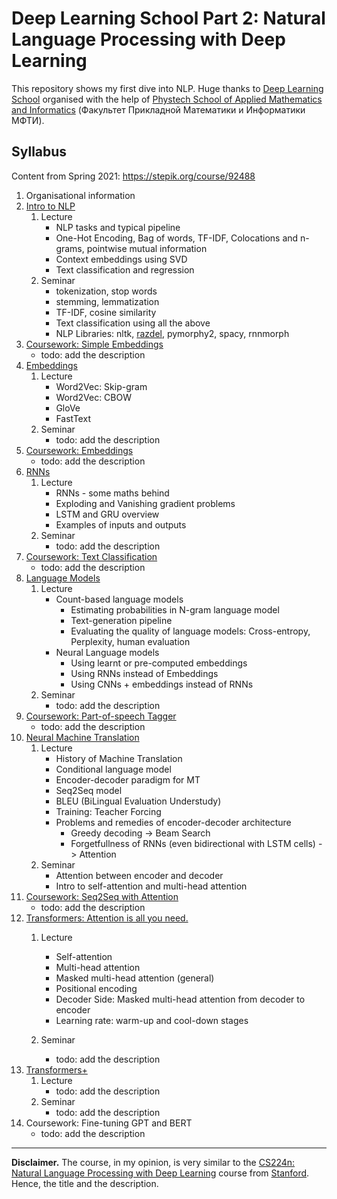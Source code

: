 # Deep Learning School Part 2: Natural Language Processing with Deep Learning

This repository shows my first dive into NLP. Huge thanks
to [Deep Learning School](https://en.dlschool.org/) organised with the help of
[Phystech School of Applied Mathematics and Informatics](https://mipt.ru/english/edu/phystechschools/psami) (Факультет Прикладной Математики и Информатики МФТИ).

## Syllabus

Content from Spring 2021: https://stepik.org/course/92488

1. Organisational information
2. [Intro to NLP](https://github.com/GeorgeBatch/nlp_from_dls/tree/main/02_Intro_to_NLP)
    1. Lecture
        * NLP tasks and typical pipeline
        * One-Hot Encoding, Bag of words, TF-IDF, Colocations and n-grams, pointwise mutual information
        * Context embeddings using SVD
        * Text classification and regression
    2. Seminar
        * tokenization, stop words
        * stemming, lemmatization
        * TF-IDF, cosine similarity
        * Text classification using all the above
        * NLP Libraries: nltk, [razdel](https://github.com/natasha/razdel), pymorphy2, spacy, rnnmorph 
3. [Coursework: Simple Embeddings](https://github.com/GeorgeBatch/nlp_from_dls/tree/main/03_HW_Simple_embeddings)
    * todo: add the description
4. [Embeddings](https://github.com/GeorgeBatch/nlp_from_dls/tree/main/04_Embeddings)
    1. Lecture
        * Word2Vec: Skip-gram
        * Word2Vec: CBOW
        * GloVe
        * FastText
    2. Seminar
        * todo: add the description
5. [Coursework: Embeddings](https://github.com/GeorgeBatch/nlp_from_dls/tree/main/05_HW_Embeddings)
    * todo: add the description
6. [RNNs](https://github.com/GeorgeBatch/nlp_from_dls/tree/main/06_RNNs)
    1. Lecture
        * RNNs - some maths behind
        * Exploding and Vanishing gradient problems
        * LSTM and GRU overview
        * Examples of inputs and outputs
    2. Seminar
        * todo: add the description
7. [Coursework: Text Classification](https://github.com/GeorgeBatch/nlp_from_dls/tree/main/07_HW_Text_classification)
    * todo: add the description
8. [Language Models](https://github.com/GeorgeBatch/nlp_from_dls/tree/main/08_Language_models)
    1. Lecture
        * Count-based language models
            * Estimating probabilities in N-gram language model
            * Text-generation pipeline
            * Evaluating the quality of language models: Cross-entropy, Perplexity, human evaluation
        * Neural Language models
            * Using learnt or pre-computed embeddings
            * Using RNNs instead of Embeddings
            * Using CNNs + embeddings instead of RNNs
    2. Seminar
        * todo: add the description
9. [Coursework: Part-of-speech Tagger](https://github.com/GeorgeBatch/nlp_from_dls/tree/main/09_HW_Part_of_speech_tagger)
    * todo: add the description
10. [Neural Machine Translation](https://github.com/GeorgeBatch/nlp_from_dls/tree/main/10_Neural_Machine_Translation)
    1. Lecture
        * History of Machine Translation
        * Conditional language model
        * Encoder-decoder paradigm for MT
        * Seq2Seq model
        * BLEU (BiLingual Evaluation Understudy)
        * Training: Teacher Forcing
        * Problems and remedies of encoder-decoder architecture
            * Greedy decoding -> Beam Search
            * Forgetfullness of RNNs (even bidirectional with LSTM cells) -> Attention
    2. Seminar
        * Attention between encoder and decoder
        * Intro to self-attention and multi-head attention
11. [Coursework: Seq2Seq with Attention](https://github.com/GeorgeBatch/nlp_from_dls/tree/main/11_HW_Seq2Seq_with_Attention)
    * todo: add the description
12. [Transformers: Attention is all you need.](https://github.com/GeorgeBatch/nlp_from_dls/tree/main/12_Transformers)
    1. Lecture
        * Self-attention
        * Multi-head attention
        * Masked multi-head attention (general)
        * Positional encoding
        * Decoder Side: Masked multi-head attention from decoder to encoder
        * Learning rate: warm-up and cool-down stages

    2. Seminar
        * todo: add the description
13. [Transformers+](https://github.com/GeorgeBatch/nlp_from_dls/tree/main/13_Transformers%2B)
    1. Lecture
        * todo: add the description
    2. Seminar
        * todo: add the description
14. Coursework: Fine-tuning GPT and BERT
    * todo: add the description
----

**Disclaimer.** The course, in my opinion, is very similar to the [CS224n: Natural Language Processing with Deep Learning](http://web.stanford.edu/class/cs224n/) course from [Stanford](https://www.stanford.edu). Hence, the title and the description.

